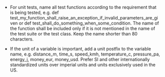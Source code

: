 - For unit tests, name all test functions according to the requirement that is being
tested, e.g. def test_my_function_shall_raise_an_exception_if_invalid_parameters_are_given
or def test_shall_do_something_when_some_condition. The name of the function shall be
included only if it is not mentioned in the name of the test suite or the test class.
Keep the name shorter than 80 characters.

- If the unit of a variable is important, add a unit postfix to the variable name, e.g.
distance_m, time_s, speed_kmh, temperature_c, pressure_pa, energy_j, money_eur, 
money_usd. Prefer SI and other internationally standardized units over imperial units 
and units exclusively used in the US.